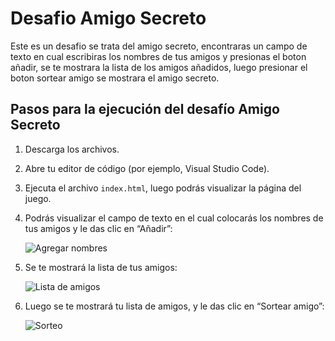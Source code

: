 # Desafio Amigo Secreto
Este es un desafio se trata del amigo secreto, encontraras un campo de texto en cual escribiras los nombres de tus amigos y presionas el boton añadir, se te mostrara la lista de los amigos añadidos, luego presionar el boton sortear amigo se mostrara el amigo secreto.

## Pasos para la ejecución del desafío Amigo Secreto

1. Descarga los archivos.
2. Abre tu editor de código (por ejemplo, Visual Studio Code).
3. Ejecuta el archivo `index.html`, luego podrás visualizar la página del juego.
4. Podrás visualizar el campo de texto en el cual colocarás los nombres de tus amigos y le das clic en “Añadir”:

   ![Agregar nombres](https://github.com/user-attachments/assets/3db31121-a38b-4eb9-bfb2-139e6389461d)

5. Se te mostrará la lista de tus amigos:

   ![Lista de amigos](https://github.com/user-attachments/assets/580fd8e7-168f-4ec3-be68-cd0978032b6f)

6. Luego se te mostrará tu lista de amigos, y le das clic en “Sortear amigo”:

   ![Sorteo](https://github.com/user-attachments/assets/8b296987-f8e2-483b-8582-852e735385d6)



